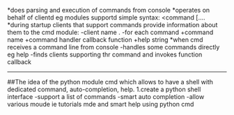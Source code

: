 *does parsing and execution of commands from console
*operates on behalf of clientd eg modules
supportd simple syntax:
<client><command [<positonal arg>....
*during startup clients that support commands provide information about them to the cmd module:
-client name .
-for each command
+command name
+command handler callback function
+help string
*when cmd receives a command line from console
-handles some commands directly eg help
-finds clients supporting thr command and invokes function callback
********************************************************
##The idea of the python module cmd which allows to have a shell with dedicated command, auto-completion, help.
1.create a python shell interface
-support a list of commands
-smart auto completion
-allow various moude ie tutorials mde and smart help using python cmd
